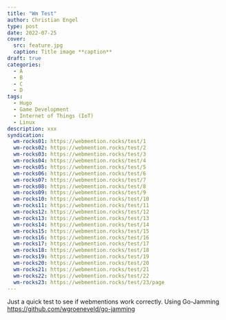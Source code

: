 ```yaml
---
title: "Wm Test"
author: Christian Engel
type: post
date: 2022-07-25
cover:
  src: feature.jpg
  caption: Title image **caption**
draft: true
categories:
  - A
  - B
  - C
  - D
tags:
  - Hugo
  - Game Development
  - Internet of Things (IoT)
  - Linux
description: xxx
syndication:
  wm-rocks01: https://webmention.rocks/test/1
  wm-rocks02: https://webmention.rocks/test/2
  wm-rocks03: https://webmention.rocks/test/3
  wm-rocks04: https://webmention.rocks/test/4
  wm-rocks05: https://webmention.rocks/test/5
  wm-rocks06: https://webmention.rocks/test/6
  wm-rocks07: https://webmention.rocks/test/7
  wm-rocks08: https://webmention.rocks/test/8
  wm-rocks09: https://webmention.rocks/test/9
  wm-rocks10: https://webmention.rocks/test/10
  wm-rocks11: https://webmention.rocks/test/11
  wm-rocks12: https://webmention.rocks/test/12
  wm-rocks13: https://webmention.rocks/test/13
  wm-rocks14: https://webmention.rocks/test/14
  wm-rocks15: https://webmention.rocks/test/15
  wm-rocks16: https://webmention.rocks/test/16
  wm-rocks17: https://webmention.rocks/test/17
  wm-rocks18: https://webmention.rocks/test/18
  wm-rocks19: https://webmention.rocks/test/19
  wm-rocks20: https://webmention.rocks/test/20
  wm-rocks21: https://webmention.rocks/test/21
  wm-rocks22: https://webmention.rocks/test/22
  wm-rocks23: https://webmention.rocks/test/23/page
---
```


Just a quick test to see if webmentions work correctly. Using Go-Jamming https://github.com/wgroeneveld/go-jamming
